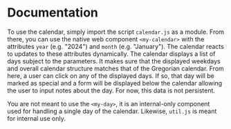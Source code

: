 # Documentation
To use the calendar, simply import the script `calendar.js` as a module. From there, you can use the native web component `<my-calendar>` with the attributes `year` (e.g. "2024") and `month` (e.g. "January"). The calendar reacts to updates to these attributes dynamically. The calendar displays a list of days subject to the parameters. It makes sure that the displayed weekdays and overall calendar structure matches that of the Gregorian calendar. From here, a user can click on any of the displayed days. If so, that day will be marked as special and a form will be displayed below the calendar allowing the user to input notes about the day. For now, this data is not persistent.

You are not meant to use the `<my-day>`, it is an internal-only component used for handling a single day of the calendar. Likewise, `util.js` is meant for internal use only.
